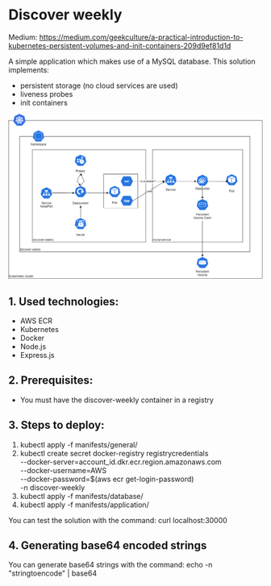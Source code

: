 # Discover weekly
Medium: https://medium.com/geekculture/a-practical-introduction-to-kubernetes-persistent-volumes-and-init-containers-209d9ef81d1d

A simple application which makes use of a MySQL database. This solution implements:
- persistent storage (no cloud services are used)
- liveness probes
- init containers

![Solution diagram](https://github.com/nino-a2/discover-weekly/blob/master/solution.png)

## 1. Used technologies:
- AWS ECR
- Kubernetes
- Docker
- Node.js
- Express.js

## 2. Prerequisites:
- You must have the discover-weekly container in a registry

## 3. Steps to deploy:
1. kubectl apply -f manifests/general/
2. kubectl create secret docker-registry registrycredentials \
  --docker-server=account_id.dkr.ecr.region.amazonaws.com \
  --docker-username=AWS \
  --docker-password=$(aws ecr get-login-password) \
  -n discover-weekly
3. kubectl apply -f manifests/database/
4. kubectl apply -f manifests/application/

You can test the solution with the command:
curl localhost:30000

## 4. Generating base64 encoded strings
You can generate base64 strings with the command:
echo -n "stringtoencode" | base64

